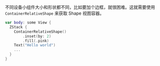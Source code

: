
不同设备小组件大小和形状都不同，比如要加个边框，就很困难。这就需要使用 `ContainerRelativeShape` 来获取 Shape 视图容器。

```swift
var body: some View {
  ZStack {
    ContainerRelativeShape()
        .inset(by: 2)
        .fill(.pink)
    Text("Hello world")
    ...
  }
}
```

